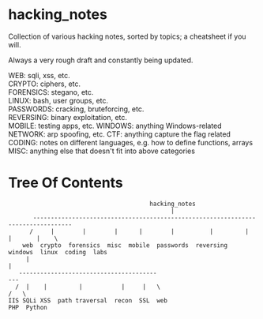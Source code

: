 # hacking_notes                 

Collection of various hacking notes, sorted by topics; a cheatsheet if you will.

Always a very rough draft and constantly being updated.

WEB: sqli, xss, etc.  
CRYPTO: ciphers, etc.  
FORENSICS: stegano, etc.  
LINUX: bash, user groups, etc.  
PASSWORDS: cracking, bruteforcing, etc.  
REVERSING: binary exploitation, etc.  
MOBILE: testing apps, etc.
WINDOWS: anything Windows-related  
NETWORK: arp spoofing, etc.
CTF: anything capture the flag related
CODING: notes on different languages, e.g. how to define functions, arrays
MISC: anything else that doesn't fit into above categories  


Tree Of Contents
================
```
                                        hacking_notes
                                              |
       ---------------------------------------------------------------------------------
      /     |        |        |      |        |          |         |       |       |    \
    web  crypto  forensics  misc  mobile  passwords  reversing  windows  linux  coding  labs
     |                                                                             |
   ---------------------------------------                                        ---
  /  |    |         |           |     |   \                                      /   \
IIS SQLi XSS  path traversal  recon  SSL  web                                  PHP  Python
```
